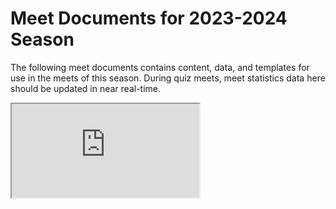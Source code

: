 <!-- docs:hide_top_photo -->

# Meet Documents for 2023-2024 Season

The following meet documents contains content, data, and templates for use in
the meets of this season. During quiz meets, meet statistics data here should be
updated in near real-time.

<iframe
    src="https://drive.google.com/embeddedfolderview?id=1ArO1gM4jUFob4NvIaYcdlNmgAK65nEbw#list"
    class="google_drive"></iframe>
